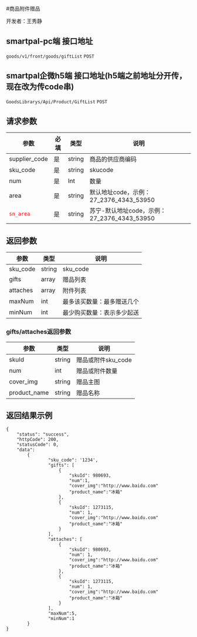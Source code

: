 #商品附件赠品

开发者：王秀静

## smartpal-pc端 接口地址
`goods/v1/front/goods/giftList` `POST`
## smartpal企微h5端 接口地址(h5端之前地址分开传，现在改为传code串)
`GoodsLibrarys/Api/Product/GiftList` `POST`
  
## 请求参数
|参数|必填|类型|说明|
| - | - | - | - |
| supplier_code | 是 | string | 商品的供应商编码|
| sku_code | 是 | string | skucode|
| num | 是 | Int | 数量|
| area | 是 | string | 默认地址code，示例：27_2376_4343_53950 |
|<font color=#ff0000 >`sn_area`</font> | 是 | string | 苏宁-默认地址code，示例：27_2376_4343_53950 |


## 返回参数

|参数|类型|说明|
| - | - | - |
| sku_code| string|sku_code|
| gifts| array|赠品列表|
| attaches| array|附件列表|
| maxNum| int|最多该买数量：最多赠送几个|
| minNum| int|最少购买数量：表示多少起送|

### gifts/attaches返回参数
|参数|类型|说明|
| - | - | - |
| skuId| string|赠品或附件sku_code|
| num| int|赠品或附件数量|
| cover_img| string|赠品主图|
| product_name| string|赠品名称|


## 返回结果示例
```
{
    "status": "success",
    "httpCode": 200,
    "statusCode": 0,
    "data": 
        {
                "sku_code": '1234',
                "gifts": [
                    {
                        "skuId": 980693,
                        "num":1,
                        "cover_img":"http://www.baidu.com"
                        "product_name":"冰箱"
                    },
                    {
                        "skuId": 1273115,
                        "num": 1,
                        "cover_img":"http://www.baidu.com"
                        "product_name":"冰箱"
                    }
                ],
                "attaches": [
                    {
                        "skuId": 980693,
                        "num": 1,
                        "cover_img":"http://www.baidu.com"
                        "product_name":"冰箱"
                    },
                    {
                        "skuId": 1273115,
                        "num": 1,
                        "cover_img":"http://www.baidu.com"
                        "product_name":"冰箱"
                    }
                ],
                "maxNum":5,
                "minNum":1
        }
}
```